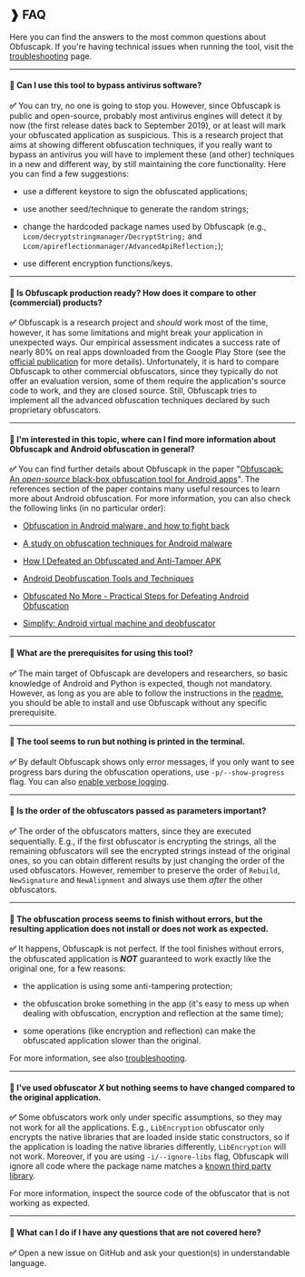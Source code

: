 ## ❱ FAQ

Here you can find the answers to the most common questions about Obfuscapk. If you're
having technical issues when running the tool, visit the
[troubleshooting](https://github.com/ClaudiuGeorgiu/Obfuscapk/blob/master/TROUBLESHOOTING.md)
page.

----------------------------------------------------------------------------------------

#### :speech_balloon: Can I use this tool to bypass antivirus software?

**:white_check_mark:** You can try, no one is going to stop you. However, since
Obfuscapk is public and open-source, probably most antivirus engines will detect it by
now (the first release dates back to September 2019), or at least will mark your
obfuscated application as suspicious. This is a research project that aims at showing
different obfuscation techniques, if you really want to bypass an antivirus you will
have to implement these (and other) techniques in a new and different way, by still
maintaining the core functionality. Here you can find a few suggestions:

* use a different keystore to sign the obfuscated applications;

* use another seed/technique to generate the random strings;

* change the hardcoded package names used by Obfuscapk (e.g.,
`Lcom/decryptstringmanager/DecryptString;` and
`Lcom/apireflectionmanager/AdvancedApiReflection;`);

* use different encryption functions/keys.

----------------------------------------------------------------------------------------

#### :speech_balloon: Is Obfuscapk production ready? How does it compare to other (commercial) products?

**:white_check_mark:** Obfuscapk is a research project and *should* work most of the
time, however, it has some limitations and might break your application in unexpected
ways. Our empirical assessment indicates a success rate of nearly 80% on real apps
downloaded from the Google Play Store (see the
[official publication](https://doi.org/10.1016/j.softx.2020.100403) for more details).
Unfortunately, it is hard to compare Obfuscapk to other commercial obfuscators, since
they typically do not offer an evaluation version, some of them require the
application's source code to work, and they are closed source. Still, Obfuscapk tries
to implement all the advanced obfuscation techniques declared by such proprietary
obfuscators.

----------------------------------------------------------------------------------------

#### :speech_balloon: I'm interested in this topic, where can I find more information about Obfuscapk and Android obfuscation in general?

**:white_check_mark:** You can find further details about Obfuscapk in the paper
"[Obfuscapk: An *open-source* black-box obfuscation tool for Android apps](https://doi.org/10.1016/j.softx.2020.100403)".
The references section of the paper contains many useful resources to learn more about
Android obfuscation. For more information, you can also check the following links
(in no particular order):

* [Obfuscation in Android malware, and how to fight back](https://www.virusbulletin.com/virusbulletin/2014/07/obfuscation-android-malware-and-how-fight-back)

* [A study on obfuscation techniques for Android malware](http://midlab.diag.uniroma1.it/articoli/matteo_pomilia_master_thesis.pdf)

* [How I Defeated an Obfuscated and Anti-Tamper APK](https://www.evilsocket.net/2016/04/18/how-i-defeated-an-obfuscated-and-anti-tamper-apk-with-some-python-and-a-home-made-smali-emulator/)

* [Android Deobfuscation Tools and Techniques](https://www.slideshare.net/tekproxy/tetcon-2016)

* [Obfuscated No More - Practical Steps for Defeating Android Obfuscation](https://www.youtube.com/watch?v=rvtmVApVS8c)

* [Simplify: Android virtual machine and deobfuscator](https://github.com/CalebFenton/simplify)

----------------------------------------------------------------------------------------

#### :speech_balloon: What are the prerequisites for using this tool?

**:white_check_mark:** The main target of Obfuscapk are developers and researchers, so
basic knowledge of Android and Python is expected, though not mandatory. However, as
long as you are able to follow the instructions in the
[readme](https://github.com/ClaudiuGeorgiu/Obfuscapk/blob/master/README.md), you should
be able to install and use Obfuscapk without any specific prerequisite.

----------------------------------------------------------------------------------------

#### :speech_balloon: The tool seems to run but nothing is printed in the terminal.

**:white_check_mark:** By default Obfuscapk shows only error messages, if you only want
to see progress bars during the obfuscation operations, use `-p/--show-progress` flag.
You can also
[enable verbose logging](https://github.com/ClaudiuGeorgiu/Obfuscapk/blob/master/TROUBLESHOOTING.md#enable-verbose-logging).

----------------------------------------------------------------------------------------

#### :speech_balloon: Is the order of the obfuscators passed as parameters important?

**:white_check_mark:** The order of the obfuscators matters, since they are executed
sequentially. E.g., if the first obfuscator is encrypting the strings, all the remaining
obfuscators will see the encrypted strings instead of the original ones, so you can
obtain different results by just changing the order of the used obfuscators. However,
remember to preserve the order of `Rebuild`, `NewSignature` and `NewAlignment` and
always use them *after* the other obfuscators.

----------------------------------------------------------------------------------------

#### :speech_balloon: The obfuscation process seems to finish without errors, but the resulting application does not install or does not work as expected.

**:white_check_mark:** It happens, Obfuscapk is not perfect. If the tool finishes
without errors, the obfuscated application is ***NOT*** guaranteed to work exactly like
the original one, for a few reasons:

* the application is using some anti-tampering protection;

* the obfuscation broke something in the app (it's easy to mess up when dealing with
obfuscation, encryption and reflection at the same time);

* some operations (like encryption and reflection) can make the obfuscated application
slower than the original.

For more information, see also
[troubleshooting](https://github.com/ClaudiuGeorgiu/Obfuscapk/blob/master/TROUBLESHOOTING.md).

----------------------------------------------------------------------------------------

#### :speech_balloon: I've used obfuscator *X* but nothing seems to have changed compared to the original application.

**:white_check_mark:** Some obfuscators work only under specific assumptions, so they
may not work for all the applications. E.g., `LibEncryption` obfuscator only encrypts
the native libraries that are loaded inside static constructors, so if the application
is loading the native libraries differently, `LibEncryption` will not work. Moreover,
if you are using `-i/--ignore-libs` flag, Obfuscapk will ignore all code where the
package name matches a
[known third party library](https://github.com/ClaudiuGeorgiu/Obfuscapk/blob/master/src/obfuscapk/resources/libs_to_ignore.txt).

For more information, inspect the source code of the obfuscator that is not working
as expected.

----------------------------------------------------------------------------------------

#### :speech_balloon: What can I do if I have any questions that are not covered here?

**:white_check_mark:** Open a new issue on GitHub and ask your question(s) in
understandable language.
